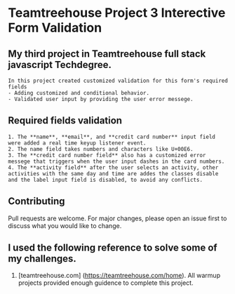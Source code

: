 # Teamtreehouse Project 3 Interective Form Validation
## My third project in Teamtreehouse full stack javascript Techdegree.

```
In this project created customized validation for this form's required fields
- Adding customized and conditional behavior.
- Validated user input by providing the user error messege.
```
## Required fields validation
```
1. The **name**, **email**, and **credit card number** input field  were added a real time keyup listener event.
2. The name field takes numbers and characters like U+00E6.
3. The **credit card number field** also has a customized error messege that triggers when the user input dashes in the card numbers.
4. The **activity field** after the user selects an activity, other activities with the same day and time are addes the classes disable and the label input field is disabled, to avoid any conflicts.

```



## Contributing

Pull requests are welcome. For major changes, please open an issue first to
discuss what you would like to change.

## I used the following reference to solve some of my challenges.

1. [teamtreehouse.com] (https://teamtreehouse.com/home). All warmup projects provided enough guidence to complete this project.
